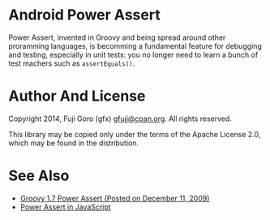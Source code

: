# Android Power Assert

Power Assert, invented in Groovy and being spread around other proramming languages, is becomming a fundamental feature for debugging and testing, especially in unit tests: you no longer need to learn a bunch of test machers such as `assertEquals()`.

# Author And License

Copyright 2014, Fuji Goro (gfx) <gfuji@cpan.org>. All rights reserved.

This library may be copied only under the terms of the Apache License 2.0, which may be found in the distribution.

# See Also

- [Groovy 1.7 Power Assert (Posted on December 11, 2009)](http://dontmindthelanguage.wordpress.com/2009/12/11/groovy-1-7-power-assert/)
- [Power Assert in JavaScript](https://github.com/twada/power-assert)